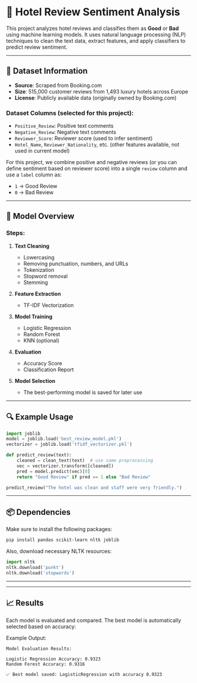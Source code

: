 
# 📝 Hotel Review Sentiment Analysis

This project analyzes hotel reviews and classifies them as **Good** or **Bad** using machine learning models. It uses natural language processing (NLP) techniques to clean the text data, extract features, and apply classifiers to predict review sentiment.

---

## 📂 Dataset Information

* **Source**: Scraped from Booking.com
* **Size**: 515,000 customer reviews from 1,493 luxury hotels across Europe
* **License**: Publicly available data (originally owned by Booking.com)

### Dataset Columns (selected for this project):

* `Positive_Review`: Positive text comments
* `Negative_Review`: Negative text comments
* `Reviewer_Score`: Reviewer score (used to infer sentiment)
* `Hotel_Name`, `Reviewer_Nationality`, etc. (other features available, not used in current model)

For this project, we combine positive and negative reviews (or you can define sentiment based on reviewer score) into a single `review` column and use a `label` column as:

* `1` → Good Review
* `0` → Bad Review

---

## 🧠 Model Overview

### Steps:

1. **Text Cleaning**

   * Lowercasing
   * Removing punctuation, numbers, and URLs
   * Tokenization
   * Stopword removal
   * Stemming

2. **Feature Extraction**

   * TF-IDF Vectorization

3. **Model Training**

   * Logistic Regression
   * Random Forest
   * KNN (optional)

4. **Evaluation**

   * Accuracy Score
   * Classification Report

5. **Model Selection**

   * The best-performing model is saved for later use

---

## 🔍 Example Usage

```python
import joblib
model = joblib.load('best_review_model.pkl')
vectorizer = joblib.load('tfidf_vectorizer.pkl')

def predict_review(text):
    cleaned = clean_text(text)  # use same preprocessing
    vec = vectorizer.transform([cleaned])
    pred = model.predict(vec)[0]
    return "Good Review" if pred == 1 else "Bad Review"

predict_review("The hotel was clean and staff were very friendly.")
```

---

## 📦 Dependencies

Make sure to install the following packages:

```bash
pip install pandas scikit-learn nltk joblib
```

Also, download necessary NLTK resources:

```python
import nltk
nltk.download('punkt')
nltk.download('stopwords')
```

---


---

## 📈 Results

Each model is evaluated and compared. The best model is automatically selected based on accuracy:

Example Output:

```
Model Evaluation Results:

Logistic Regression Accuracy: 0.9323
Random Forest Accuracy: 0.9316

✅ Best model saved: LogisticRegression with accuracy 0.9323
```

